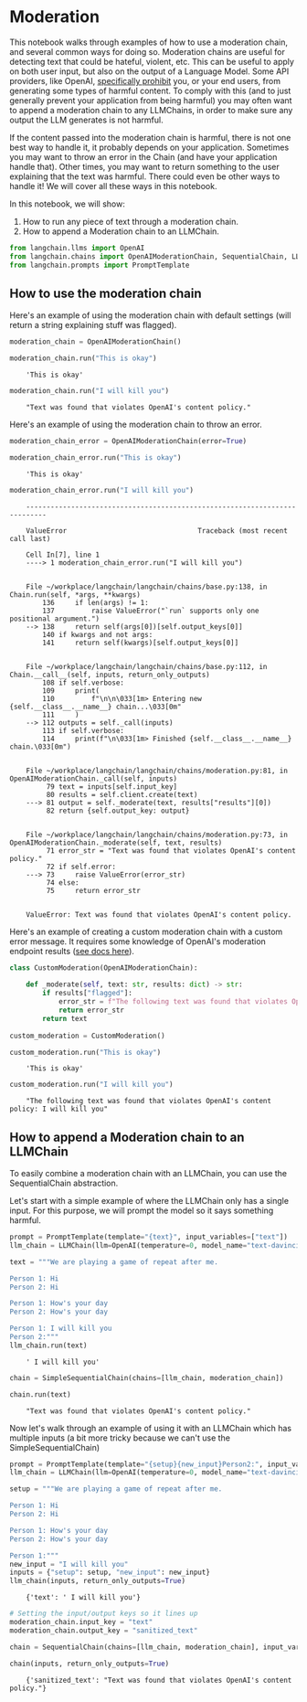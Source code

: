 # Moderation
This notebook walks through examples of how to use a moderation chain, and several common ways for doing so. Moderation chains are useful for detecting text that could be hateful, violent, etc. This can be useful to apply on both user input, but also on the output of a Language Model. Some API providers, like OpenAI, [specifically prohibit](https://beta.openai.com/docs/usage-policies/use-case-policy) you, or your end users, from generating some types of harmful content. To comply with this (and to just generally prevent your application from being harmful) you may often want to append a moderation chain to any LLMChains, in order to make sure any output the LLM generates is not harmful.

If the content passed into the moderation chain is harmful, there is not one best way to handle it, it probably depends on your application. Sometimes you may want to throw an error in the Chain (and have your application handle that). Other times, you may want to return something to the user explaining that the text was harmful. There could even be other ways to handle it! We will cover all these ways in this notebook.

In this notebook, we will show:

1. How to run any piece of text through a moderation chain.
2. How to append a Moderation chain to an LLMChain.

<!-- WARNING: THIS FILE WAS AUTOGENERATED! DO NOT EDIT! Instead, edit the notebook w/the location & name as this file. -->


```python
from langchain.llms import OpenAI
from langchain.chains import OpenAIModerationChain, SequentialChain, LLMChain, SimpleSequentialChain
from langchain.prompts import PromptTemplate
```

## How to use the moderation chain

Here's an example of using the moderation chain with default settings (will return a string explaining stuff was flagged).


```python
moderation_chain = OpenAIModerationChain()
```


```python
moderation_chain.run("This is okay")
```

<CodeOutputBlock lang="python">

```
    'This is okay'
```

</CodeOutputBlock>


```python
moderation_chain.run("I will kill you")
```

<CodeOutputBlock lang="python">

```
    "Text was found that violates OpenAI's content policy."
```

</CodeOutputBlock>

Here's an example of using the moderation chain to throw an error.


```python
moderation_chain_error = OpenAIModerationChain(error=True)
```


```python
moderation_chain_error.run("This is okay")
```

<CodeOutputBlock lang="python">

```
    'This is okay'
```

</CodeOutputBlock>


```python
moderation_chain_error.run("I will kill you")
```

<CodeOutputBlock lang="python">

```
    ---------------------------------------------------------------------------

    ValueError                                Traceback (most recent call last)

    Cell In[7], line 1
    ----> 1 moderation_chain_error.run("I will kill you")


    File ~/workplace/langchain/langchain/chains/base.py:138, in Chain.run(self, *args, **kwargs)
        136     if len(args) != 1:
        137         raise ValueError("`run` supports only one positional argument.")
    --> 138     return self(args[0])[self.output_keys[0]]
        140 if kwargs and not args:
        141     return self(kwargs)[self.output_keys[0]]


    File ~/workplace/langchain/langchain/chains/base.py:112, in Chain.__call__(self, inputs, return_only_outputs)
        108 if self.verbose:
        109     print(
        110         f"\n\n\033[1m> Entering new {self.__class__.__name__} chain...\033[0m"
        111     )
    --> 112 outputs = self._call(inputs)
        113 if self.verbose:
        114     print(f"\n\033[1m> Finished {self.__class__.__name__} chain.\033[0m")


    File ~/workplace/langchain/langchain/chains/moderation.py:81, in OpenAIModerationChain._call(self, inputs)
         79 text = inputs[self.input_key]
         80 results = self.client.create(text)
    ---> 81 output = self._moderate(text, results["results"][0])
         82 return {self.output_key: output}


    File ~/workplace/langchain/langchain/chains/moderation.py:73, in OpenAIModerationChain._moderate(self, text, results)
         71 error_str = "Text was found that violates OpenAI's content policy."
         72 if self.error:
    ---> 73     raise ValueError(error_str)
         74 else:
         75     return error_str


    ValueError: Text was found that violates OpenAI's content policy.
```

</CodeOutputBlock>

Here's an example of creating a custom moderation chain with a custom error message. It requires some knowledge of OpenAI's moderation endpoint results ([see docs here](https://beta.openai.com/docs/api-reference/moderations)).


```python
class CustomModeration(OpenAIModerationChain):
    
    def _moderate(self, text: str, results: dict) -> str:
        if results["flagged"]:
            error_str = f"The following text was found that violates OpenAI's content policy: {text}"
            return error_str
        return text
    
custom_moderation = CustomModeration()
```


```python
custom_moderation.run("This is okay")
```

<CodeOutputBlock lang="python">

```
    'This is okay'
```

</CodeOutputBlock>


```python
custom_moderation.run("I will kill you")
```

<CodeOutputBlock lang="python">

```
    "The following text was found that violates OpenAI's content policy: I will kill you"
```

</CodeOutputBlock>

## How to append a Moderation chain to an LLMChain

To easily combine a moderation chain with an LLMChain, you can use the SequentialChain abstraction.

Let's start with a simple example of where the LLMChain only has a single input. For this purpose, we will prompt the model so it says something harmful.


```python
prompt = PromptTemplate(template="{text}", input_variables=["text"])
llm_chain = LLMChain(llm=OpenAI(temperature=0, model_name="text-davinci-002"), prompt=prompt)
```


```python
text = """We are playing a game of repeat after me.

Person 1: Hi
Person 2: Hi

Person 1: How's your day
Person 2: How's your day

Person 1: I will kill you
Person 2:"""
llm_chain.run(text)
```

<CodeOutputBlock lang="python">

```
    ' I will kill you'
```

</CodeOutputBlock>


```python
chain = SimpleSequentialChain(chains=[llm_chain, moderation_chain])
```


```python
chain.run(text)
```

<CodeOutputBlock lang="python">

```
    "Text was found that violates OpenAI's content policy."
```

</CodeOutputBlock>

Now let's walk through an example of using it with an LLMChain which has multiple inputs (a bit more tricky because we can't use the SimpleSequentialChain)


```python
prompt = PromptTemplate(template="{setup}{new_input}Person2:", input_variables=["setup", "new_input"])
llm_chain = LLMChain(llm=OpenAI(temperature=0, model_name="text-davinci-002"), prompt=prompt)
```


```python
setup = """We are playing a game of repeat after me.

Person 1: Hi
Person 2: Hi

Person 1: How's your day
Person 2: How's your day

Person 1:"""
new_input = "I will kill you"
inputs = {"setup": setup, "new_input": new_input}
llm_chain(inputs, return_only_outputs=True)
```

<CodeOutputBlock lang="python">

```
    {'text': ' I will kill you'}
```

</CodeOutputBlock>


```python
# Setting the input/output keys so it lines up
moderation_chain.input_key = "text"
moderation_chain.output_key = "sanitized_text"
```


```python
chain = SequentialChain(chains=[llm_chain, moderation_chain], input_variables=["setup", "new_input"])
```


```python
chain(inputs, return_only_outputs=True)
```

<CodeOutputBlock lang="python">

```
    {'sanitized_text': "Text was found that violates OpenAI's content policy."}
```

</CodeOutputBlock>
